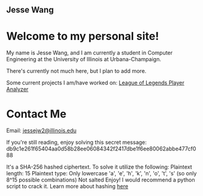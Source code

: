 ## Jesse Wang

# Welcome to my personal site!

My name is Jesse Wang, and I am currently a student in Computer Engineering at the University of Illinois at Urbana-Champaign.

There's currently not much here, but I plan to add more.

Some current projects I am/have worked on:
[League of Legends Player Analyzer](https://www.youtube.com/watch?v=MDglMvOHuYM/)

# Contact Me

Email: jessejw2@illinois.edu

If you're still reading, enjoy solving this secret message: db9c1e261f65404aa0d58b28ee06084342f2417dbe1f6ee80062abbe477cf088

It's a SHA-256 hashed ciphertext. To solve it utilize the following:
Plaintext length: 15
Plaintext type: Only lowercase 'a', 'e', 'h', 'k', 'n', 'o', 't', 's' (so only 8^15 possible combinations)
Not salted
Enjoy! I would recommend a python script to crack it. Learn more about hashing [here](https://www.youtube.com/watch?v=b4b8ktEV4Bg/)
